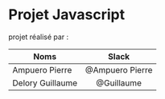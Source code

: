 # Projet Javascript

projet réalisé par :

| Noms      | Slack          |
| ------------- |:-------------:|
|Ampuero Pierre    | @Ampuero Pierre |
|Delory Guillaume    | @Guillaume | 

